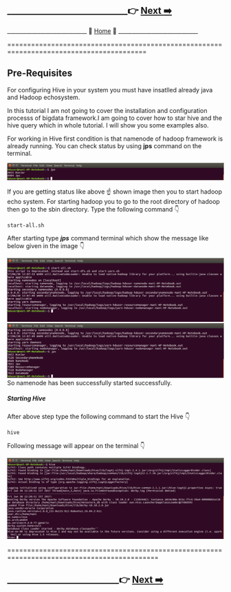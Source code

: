 ## ____________________________:point_right:        [Next :arrow_right:](https://github.com/maniram-yadav/Hive/tree/master/CreationOfDatabase)

_____________________________ :door: [Home](https://github.com/maniram-yadav/Hive) :door: _____________________________

=========================================================================================

## Pre-Requisites

For configuring Hive in your system you must have insatlled already java and Hadoop echosystem.

In this tutorial I am not going to cover the installation and configuration processs of bigdata framework.I am going to cover how to star hive and the hive query which in whole tutorial. I will show you some  examples also.

For working in Hive first condition is that namenode of hadoop framework  is already running. You can check status by using **jps** command on the terminal.

![jps](https://github.com/maniram-yadav/Hive/blob/master/images/jpsstatus.png)

If you are getting status like above :point_up: shown image then you to start hadoop echo system. For starting hadoop you to go to the root directory of hadoop then go to the sbin directory.
Type the following command :point_down:

```
start-all.sh
```
After starting type **_jps_** command terminal which show the message like below given 
in the image :point_down:

![jps](https://github.com/maniram-yadav/Hive/blob/master/images/starthadoop.png)
![jpsstatus](https://github.com/maniram-yadav/Hive/blob/master/images/jps.png)
So namenode has been successfully started successfully.

##### Starting Hive

After above step type the following command to start the Hive :point_down:
```
hive
```
Following message will appear on the terminal :point_down:

![hive](https://github.com/maniram-yadav/Hive/blob/master/images/starthive.png)

============================================================================================

## __________________________:point_right:        [Next :arrow_right:](https://github.com/maniram-yadav/Hive/tree/master/CreationOfDatabase)
